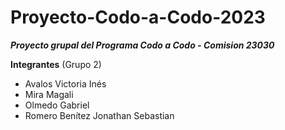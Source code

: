 # Proyecto-Codo-a-Codo-2023

***Proyecto grupal del Programa Codo a Codo - Comision 23030***

__Integrantes__ (Grupo 2)

* Avalos Victoria Inés
* Mira Magali
* Olmedo Gabriel
* Romero Benítez Jonathan Sebastian
